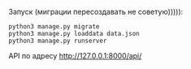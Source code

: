 Запуск (миграции пересоздавать не советую))))):
```
python3 manage.py migrate
python3 manage.py loaddata data.json
python3 manage.py runserver
```
API по адресу http://127.0.0.1:8000/api/